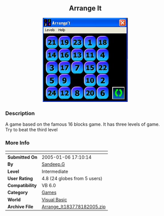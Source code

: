 ﻿<div align="center">

## Arrange It

<img src="PIC200518640117900.jpg">
</div>

### Description

A game based on the famous 16 blocks game. It has three levels of game. Try to beat the third level
 
### More Info
 


<span>             |<span>
---                |---
**Submitted On**   |2005-01-06 17:10:14
**By**             |[Sandeep\.G](https://github.com/Planet-Source-Code/PSCIndex/blob/master/ByAuthor/sandeep-g.md)
**Level**          |Intermediate
**User Rating**    |4.8 (24 globes from 5 users)
**Compatibility**  |VB 6\.0
**Category**       |[Games](https://github.com/Planet-Source-Code/PSCIndex/blob/master/ByCategory/games__1-38.md)
**World**          |[Visual Basic](https://github.com/Planet-Source-Code/PSCIndex/blob/master/ByWorld/visual-basic.md)
**Archive File**   |[Arrange\_It183778182005\.zip](https://github.com/Planet-Source-Code/sandeep-g-arrange-it__1-58170/archive/master.zip)








